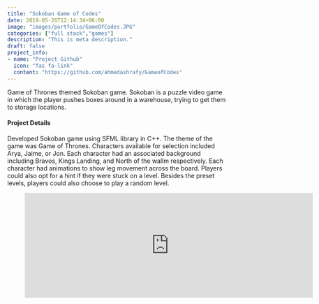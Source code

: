 ```yaml
---
title: "Sokoban Game of Codes"
date: 2019-05-26T12:14:34+06:00
image: "images/portfolio/GameOfCodes.JPG"
categories: ["full stack","games"]
description: "This is meta description."
draft: false
project_info:
- name: "Project Github"
  icon: "fas fa-link"
  content: "https://github.com/ahmedashrafy/GameofCodes"
---
```


Game of Thrones themed Sokoban game. Sokoban is a puzzle video game in which the player pushes boxes around in a warehouse, trying to get them to storage locations.


#### Project Details

Developed Sokoban game using SFML library in C++. The theme of the game was Game of Thrones. Characters available for selection included Arya, Jaime, or Jon. Each character had an associated background including Bravos, Kings Landing, and North of the wallm respectively. Each character had animations to show leg movement across the board. Players could also opt for a hint if they were stuck on a level. Besides the preset levels, players could also choose to play a random level. 

<figure class="video_container">
  <iframe src="https://www.youtube.com/embed/nKSTHz0RWK8" frameborder="0" allowfullscreen="true" width="660" height="240"> </iframe>
</figure>


